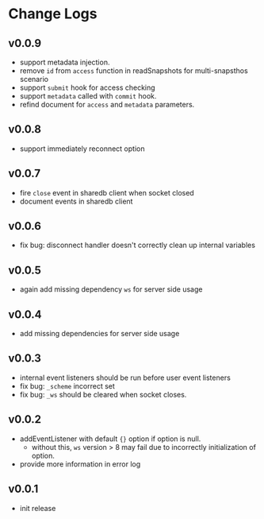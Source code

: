# Change Logs

## v0.0.9

 - support metadata injection.
 - remove `id` from `access` function in readSnapshots for multi-snapsthos scenario
 - support `submit` hook for access checking
 - support `metadata` called with `commit` hook.
 - refind document for `access` and `metadata` parameters.


## v0.0.8

 - support immediately reconnect option


## v0.0.7

 - fire `close` event in sharedb client when socket closed
 - document events in sharedb client


## v0.0.6

 - fix bug: disconnect handler doesn't correctly clean up internal variables


## v0.0.5

 - again add missing dependency `ws` for server side usage


## v0.0.4

 - add missing dependencies for server side usage


## v0.0.3

 - internal event listeners should be run before user event listeners
 - fix bug: `_scheme` incorrect set
 - fix bug: `_ws` should be cleared when socket closes.


## v0.0.2

 - addEventListener with default `{}` option if option is null.
   - without this, `ws` version > 8 may fail due to incorrectly initialization of option.
 - provide more information in error log

 
## v0.0.1

 - init release
